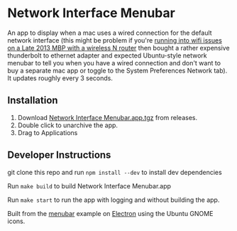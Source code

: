 # Network Interface Menubar

An app to display when a mac uses a wired connection for the default
network interface (this might be problem if you're
[running into wifi issues on a Late 2013 MBP with a wireless N router](https://discussions.apple.com/thread/5535320?start=0&tstart=0)
then bought a rather expensive thunderbolt to ethernet adapter and
expected Ubuntu-style network menubar to tell you when you have a
wired connection and don't want to buy a separate mac app or toggle to
the System Preferences Network tab).  It updates roughly every 3 seconds.

## Installation

1. Download [Network Interface Menubar.app.tgz](https://github.com/g-k/network-interface-menubar/releases/download/0.1.0/Network.Interface.Menubar.app.tgz) from releases.
1. Double click to unarchive the app.
1. Drag to Applications

## Developer Instructions

git clone this repo and run `npm install --dev` to install dev dependencies

Run `make build` to build Network Interface Menubar.app

Run `make start` to run the app with logging and without building the app.


Built from the [menubar](https://github.com/maxogden/menubar) example on [Electron](http://electron.atom.io/) using the Ubuntu GNOME icons.
